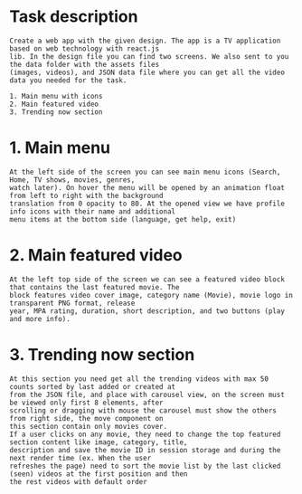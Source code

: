 # Task description
    Create a web app with the given design. The app is a TV application based on web technology with react.js
    lib. In the design file you can find two screens. We also sent to you the data folder with the assets files
    (images, videos), and JSON data file where you can get all the video data you needed for the task.

    1. Main menu with icons
    2. Main featured video
    3. Trending now section

# 1. Main menu
    At the left side of the screen you can see main menu icons (Search, Home, TV shows, movies, genres,
    watch later). On hover the menu will be opened by an animation float from left to right with the background
    translation from 0 opacity to 80. At the opened view we have profile info icons with their name and additional
    menu items at the bottom side (language, get help, exit)

# 2. Main featured video
    At the left top side of the screen we can see a featured video block that contains the last featured movie. The
    block features video cover image, category name (Movie), movie logo in transparent PNG format, release
    year, MPA rating, duration, short description, and two buttons (play and more info).

# 3. Trending now section
    At this section you need get all the trending videos with max 50 counts sorted by last added or created at
    from the JSON file, and place with carousel view, on the screen must be viewed only first 8 elements, after
    scrolling or dragging with mouse the carousel must show the others from right side, the move component on
    this section contain only movies cover.
    If a user clicks on any movie, they need to change the top featured section content like image, category, title,
    description and save the movie ID in session storage and during the next render time (ex. When the user
    refreshes the page) need to sort the movie list by the last clicked (seen) videos at the first position and then
    the rest videos with default order